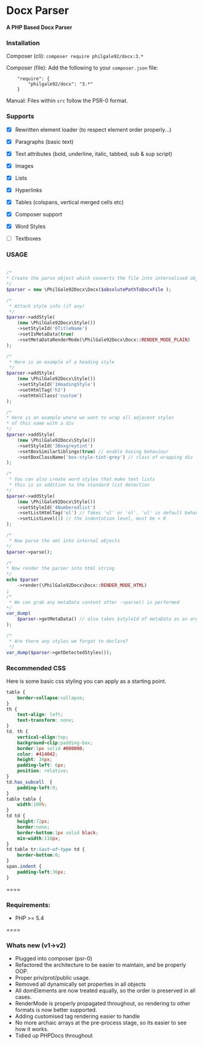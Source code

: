 Docx Parser
====

**A PHP Based Docx Parser**


### Installation ###

Composer (cli): `composer require philgale92/docx:3.*`

Composer (file):  Add the following to your `composer.json` file: 
````
    "require": {
        "philgale92/docx": "3.*"
    }
````

Manual: Files within `src` follow the PSR-0 format.


### Supports ### 

* [x] Rewritten element loader (to respect element order properly...)
* [x] Paragraphs (basic text)
* [x] Text attributes (bold, underline, italic, tabbed, sub & sup script) 
* [x] Images
* [x] Lists
* [x] Hyperlinks
* [x] Tables (colspans, vertical merged cells etc)
* [x] Composer support
* [x] Word Styles
* [ ] Textboxes


### USAGE ### 

````php
    
/*
* Create the parse object which converts the file into internalised objects
*/
$parser = new \PhilGale92Docx\Docx($absolutePathToDocxFile );

/*
 * Attach style info (if any)
 */
$parser->addStyle(
    (new \PhilGale92Docx\Style())
    ->setStyleId('0TitleName')
    ->setIsMetaData(true)
    ->setMetaDataRenderMode(\PhilGale92Docx\Docx::RENDER_MODE_PLAIN)
);

/*
 * Here is an example of a heading style
 */
$parser->addStyle(
    (new \PhilGale92Docx\Style())
    ->setStyleId('1HeadingStyle')
    ->setHtmlTag('h2')
    ->setHtmlClass('custom')
);

/*
* Here is an example where we want to wrap all adjacent styles
* of this name with a div
*/
$parser->addStyle(
    (new \PhilGale92Docx\Style())
    ->setStyleId('3Boxgreytint')
    ->setBoxSimilarSiblings(true) // enable boxing behaviour
    ->setBoxClassName('box-style-tint-grey') // class of wrapping div
);

/*
 * You can also create word styles that make text lists
 * this is in addition to the standard list detection
*/
$parser->addStyle(
    (new \PhilGale92Docx\Style())
    ->setStyleId('4Numberedlist')
    ->setListHtmlTag('ol') // Takes 'ul' or 'ol'. 'ul' is default behaviour 
    ->setListLevel(1) // the indentation level, must be > 0 
);

/*
 * Now parse the xml into internal objects
*/
$parser->parse();

/*
* Now render the parser into html string  
*/
echo $parser
    ->render(\PhilGale92Docx\Docx::RENDER_MODE_HTML)
;
/*
 * We can grab any metaData content after ->parse() is performed
*/
var_dump(
    $parser->getMetaData() // also takes $styleId of metaData as an argument
);

/*
 * Are there any styles we forgot to declare?
 */
var_dump($parser->getDetectedStyles());


````

### Recommended CSS ###  

Here is some basic css styling you can apply as a starting point.

````css
table {
    border-collapse:collapse;
} 
th {
    text-align: left;
    text-transform: none;
}
td, th { 
    vertical-align:top;
    background-clip:padding-box;
    border:1px solid #000000;
    color: #414042;
    height: 34px;
    padding-left: 6px;
    position: relative;
}
td.has_subcell  {
    padding-left:0;
}
table table {
    width:100%;
}
td td {
    height:72px;  
    border:none;
    border-bottom:1px solid black; 
    min-width:110px;
} 
td table tr:last-of-type td {
    border-bottom:0;
}
span.indent {
    padding-left:36px;
} 
````

====

### Requirements: ### 

- PHP >= 5.4 


====

### Whats new (v1->v2) ###

* Plugged into composer (psr-0)
* Refactored the architecture to be easier to maintain, and be properly OOP.
* Proper priv/prot/public usage.
* Removed all dynamically set properties in all objects
* All domElements are now treated equally, so the order is preserved in all cases.
* RenderMode is properly propagated throughout, so rendering to other formats is now better supported.
* Adding customised tag rendering easier to handle
* No more archaic arrays at the pre-process stage, so its easier to see how it works.
* Tidied up PHPDocs throughout
